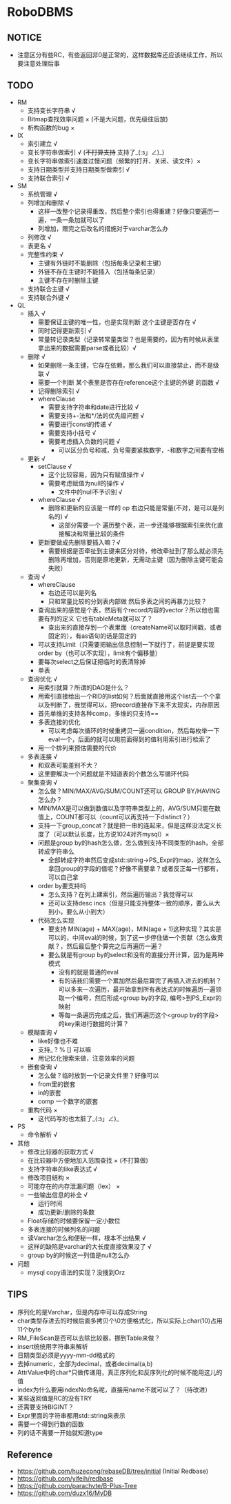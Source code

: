 # RoboDBMS
## NOTICE
 - 注意区分有些RC，有些返回非0是正常的，这样数据库还应该继续工作，所以要注意处理后事
## TODO
 - RM
    - 支持变长字符串 √
    - Bitmap查找效率问题 × (不是大问题，优先级往后放)
    - 析构函数的bug ×
 - IX
    - 索引建立 √
    - 变长字符串做索引 √ (~~不打算支持~~ 支持了_(:з」∠)_)
    - 变长字符串做索引速度过慢问题（频繁的打开、关闭、读文件）×
    - 支持日期类型并支持日期类型做索引 √
    - 支持联合索引 √
 - SM
    - 系统管理 √
    - 列增加和删除 √
        - 这样一改整个记录得重改，然后整个索引也得重建？好像只要遍历一遍，一条一条加就可以了
        - 列增加，赠完之后改名的措施对于varchar怎么办
    - 列修改 √
    - 表更名 √
    - 完整性约束 √
        - 主键有外链时不能删除（包括每条记录和主键）
        - 外链不存在主键时不能插入（包括每条记录）
        - 主键不存在时删除主键
    - 支持联合主键 √
    - 支持联合外键 √
 - QL
    - 插入 √
        - 需要保证主键的唯一性，也是实现判断 这个主键是否存在 √
        - 同时记得更新索引 √
        - 常量转记录类型（记录转常量类型？也是需要的，因为有时候从表里拿出来的数据需要parse或者比较）√
    - 删除 √
        - 如果删除一条主键，它存在依赖，那么我们可以直接禁止，而不是级联 √
        - 需要一个判断 某个表里是否存在reference这个主键的外键 的函数 √
        - 记得删除索引 √
        - whereClause 
            - 需要支持字符串和date进行比较 √
            - 需要支持+-法和*/法的优先级问题 √
            - 需要进行const的传递 √
            - 需要支持小括号 √
            - 需要考虑插入负数的问题 √
                -  可以区分负号和减，负号需要紧挨数字，-和数字之间要有空格
    - 更新 √
        - setClause √
            - 这个比较容易，因为只有赋值操作 √
            - 需要考虑赋值为null的操作 √
                - 文件中的null不予识别 √
        - whereClause √
            - 删除和更新的应该是一样的 op 右边只能是常量(不对，是可以是列名的) √
                - 这部分需要一个  遍历整个表，进一步还能够根据索引来优化直接解决和常量比较的条件 
        - 更新要做成先删除要插入嘛？√
            - 需要根据是否牵扯到主键来区分对待，修改牵扯到了那么就必须先删除再增加，否则是原地更新，无需动主键（因为删除主键可能会失败）
    - 查询 √
        - whereClause
            - 右边还可以是列名
            - 只和常量比较的分到表内部做 然后多表之间的再暴力比较？
        - 查询出来的感觉是个表，然后有个record内容的vector？所以他也需要有列的定义 它也有tableMeta就可以了？
            - 查出来的直接存到一个表里面（createName可以取时间戳，或者固定的），有as语句的话是固定的
        - 可以支持Limit（只需要把输出信息控制一下就行了，前提是要实现order by（也可以不实现），limit有个偏移量）
        - 要每次select之后保证把临时的表清除掉
        - 单表
    - 查询优化 √
        - 用索引就算？所谓的DAG是什么？
        - 用索引直接给出一个RID的list如何？后面就直接用这个list去一个个拿以及判断了，我觉得可以，把record直接存下来不太现实，内存原因
        - 首先单维的支持各种comp，多维的只支持==
        - 多表连接的优化
            - 可以考虑每次循环的时候重拷贝一遍condition，然后每枚举一下eval一个，后面的就可以用前面得到的值利用索引进行检索了
        - 用一个排列来预估需要的代价
    - 多表连接 √
        - 和双表可能差别不大？
        - 这里要解决一个问题就是不知道表的个数怎么写循环代码
    - 聚集查询 √
        - 怎么做？MIN/MAX/AVG/SUM/COUNT还可以  GROUP BY/HAVING 怎么办？
        - MIN/MAX是可以做到数值以及字符串类型上的，AVG/SUM只能在数值上，COUNT都可以（count可以再支持一下distinct？）
        - 支持一下group_concat？就是把一串的连起来，但是这样没法定义长度了（可以默认长度，比方说1024对齐mysql）×
        - 问题是group by的hash怎么做，怎么做到支持不同类型的hash，全部转成字符串么
            - 全部转成字符串然后变成std::string->PS_Expr的map，这样怎么拿回group的字段的值呢？好像不需要拿？或者反正每一行都有，可以自己拿
        - order by要支持吗 
            - 怎么支持？在列上建索引，然后遍历输出？我觉得可以
            - 还可以支持desc incs（但是只能支持整体一致的顺序，要么从大到小，要么从小到大）
        - 代码怎么实现
            - 要支持 MIN(age) + MAX(age)，MIN(age + 1)这种实现？其实是可以的，中间eval的时候，到了这一步停住做一个贡献（怎么做贡献？，然后最后整个算完之后再遍历一遍？   
            - 要么就是有group by的select和没有的直接分开计算，因为是两种模式
                - 没有的就是普通的eval
                - 有的话我们需要一个累加然后最后算完了再插入进去的机制？可以多来一次遍历，最开始拿到所有表达式的时候遍历一遍领取一个编号，然后形成<group by的字段, 编号>到PS_Expr的映射
                - 等每一条遍历完成之后，我们再遍历这个<group by的字段>的key来进行数据的计算？
    - 模糊查询 √
        - like好像也不难
        - 支持_ ? % [] 可以嘛
        - 用记忆化搜索来做，注意效率的问题
    - 嵌套查询 √
        - 怎么做？临时放到一个记录文件里？好像可以
        - from里的嵌套 
        - in的嵌套 
        - comp 一个数字的嵌套 
    - 重构代码 ×
        - 这代码写的也太脏了_(:з」∠)_
 - PS
    - 命令解析 √
 - 其他
    - 修改比较器的获取方式 √
    - 在比较器中方便地加入范围查找 × (不打算做)
    - 支持字符串的like表达式 √
    - 修改项目结构 ×
    - 可能存在的内存泄漏问题（lex） ×
    - 一些输出信息的补全 √
        - 运行时间
        - 成功更新/删除的条数
    - Float存储的时候要保留一定小数位    
    - 多表连接的时候列名的问题
    - 读Varchar怎么和便秘一样，根本不出结果 √
    - 这样的缺陷是varchar的大长度直接效果没了 √
    - group by的时候这一列值是null怎么办
 - 问题
    - mysql copy语法的实现？没搜到Orz
## TIPS
 - 序列化的是Varchar，但是内存中可以存成String
 - char类型存进去的时候后面多拷贝个\0方便格式化，所以实际上char(10)占用11个byte
 - RM_FileScan是否可以去除比较器，挪到Table来做？
 - insert统统用字符串来解析
 - 日期类型必须是yyyy-mm-dd格式的
 - 去掉numeric，全部为decimal，或者decimal(a,b)
 - AttrValue中的char*只做传递用，真正序列化和反序列化的时候不能用这儿的值
 - index为什么要用indexNo命名呢，直接用name不就可以了？（待改进）
 - 某些返回值是RC的没有TRY
 - 还需要支持BIGINT？
 - Expr里面的字符串都用std::string来表示
 - 需要一个得到行数的函数
 - 列的话不需要一开始就知道type
 
## Reference
 - https://github.com/huzecong/rebaseDB/tree/initial (Initial Redbase)
 - https://github.com/yifeih/redbase
 - https://github.com/parachvte/B-Plus-Tree
 - https://github.com/duzx16/MyDB
 
